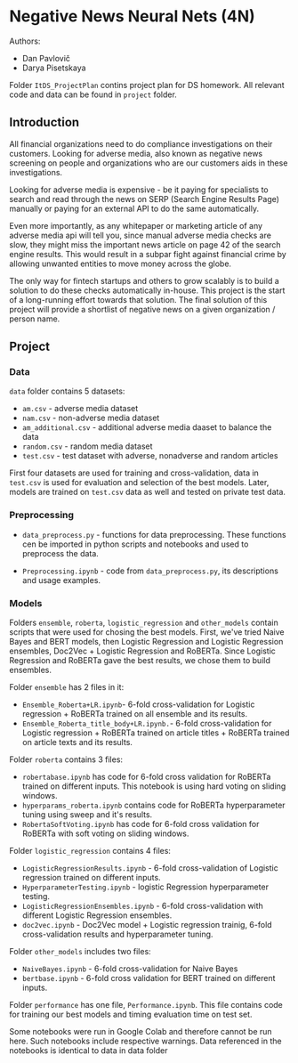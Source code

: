 # Negative News Neural Nets (4N)

Authors:
* Dan Pavlovič
* Darya Pisetskaya

Folder `ItDS_ProjectPlan` contins project plan for DS homework. All relevant code and data can be found in `project` folder. 


## Introduction

All financial organizations need to do compliance investigations on their customers. Looking for adverse media, also known as negative news screening on people and organizations who are our customers aids in these investigations.

Looking for adverse media is expensive - be it paying for specialists to search and read through the news on SERP (Search Engine Results Page) manually or paying for an external API to do the same automatically. 

Even more importantly, as any whitepaper or marketing article of any adverse media api will tell you, since manual adverse media checks are slow, they might miss the important news article on page 42 of the search engine results. This would result in a subpar fight against financial crime by allowing unwanted entities to move money across the globe. 

The only way for fintech startups and others to grow scalably is to build a solution to do these checks automatically in-house. This project is the start of a long-running effort towards that solution. The final solution of this project will provide a shortlist of negative news on a given organization / person name.


## Project

### Data

`data` folder contains 5 datasets:

* `am.csv` - adverse media dataset
* `nam.csv` - non-adverse media dataset
* `am_additional.csv` - additional adverse media daaset to balance the data
* `random.csv` - random media dataset
* `test.csv` - test dataset with adverse, nonadverse and random articles 
 
First four datasets are used for training and cross-validation, data in `test.csv` is used for evaluation and selection of the best models. Later, models are trained on `test.csv` data as well and tested on private test data.


### Preprocessing

* `data_preprocess.py` - functions for data preprocessing. These functions cen be imported in python scripts and notebooks and used to preprocess the data.

* `Preprocessing.ipynb` - code from `data_preprocess.py`, its descriptions and usage examples.

### Models

Folders `ensemble`, `roberta`, `logistic_regression` and `other_models` contain scripts that were used for chosing the best models. First, we've tried Naive Bayes and BERT models, then Logistic Regression and Logistic Regression ensembles, Doc2Vec + Logistic Regression and RoBERTa. Since Logistic Regression and RoBERTa gave the best results, we chose them to build ensembles.

Folder `ensemble` has 2 files in it:
* `Ensemble_Roberta+LR.ipynb`- 6-fold cross-validation for Logistic regression + RoBERTa trained on all ensemble and its results.
* `Ensemble_Roberta_title_body+LR.ipynb.`- 6-fold cross-validation for Logistic regression + RoBERTa trained on article titles + RoBERTa trained on article texts and its results.


Folder `roberta` contains 3 files:
* `robertabase.ipynb` has code for 6-fold cross validation for RoBERTa trained on different inputs. This notebook is using hard voting on sliding windows. 
* `hyperparams_roberta.ipynb` contains code for RoBERTa hyperparameter tuning using sweep and it's results.
* `RobertaSoftVoting.ipynb` has code for 6-fold cross validation for RoBERTa with soft voting on sliding windows.


Folder `logistic_regression` contains 4 files:
* `LogisticRegressionResults.ipynb` - 6-fold cross-validation of Logistic regression trained on different inputs.
* `HyperparameterTesting.ipynb` - logistic Regression hyperparameter testing.
* `LogisticRegressionEnsembles.ipynb` - 6-fold cross-validation with different Logistic Regression ensembles. 
* `doc2vec.ipynb` - Doc2Vec model + Logistic regression trainig, 6-fold cross-validation results and hyperparameter tuning.


Folder `other_models` includes two files:
* `NaiveBayes.ipynb` - 6-fold cross-validation for Naive Bayes
* `bertbase.ipynb` - 6-fold cross validation for BERT trained on different inputs.


Folder `performance` has one file, `Performance.ipynb`. This file contains code for training our best models and timing evaluation time on test set.


Some notebooks were run in Google Colab and therefore cannot be run here. Such notebooks include respective warnings. Data referenced in the notebooks is identical to data in data folder 
